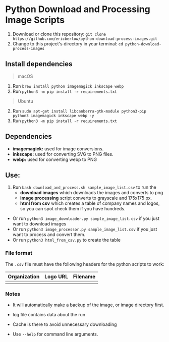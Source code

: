 # Python Download and Processing Image Scripts
1. Download or clone this repository: ```git clone https://github.com/ericberlow/python-download-process-images.git```
2. Change to this project's directory in your terminal: ```cd python-download-process-images```

## Install dependencies
> macOS
1. Run ```brew install python imagemagick inkscape webp```
3. Run ```python3 -m pip install -r requirements.txt```
> Ubuntu
2. Run ```sudo apt-get install libcanberra-gtk-module python3-pip python3 imagemagick inkscape webp -y```
3. Run ```python3 -m pip install -r requirements.txt```

## Dependencies

- **imagemagick:** used for image conversions.
- **inkscape:** used for converting SVG to PNG files.
- **webp:** used for converting webp to PNG

## Use:

1. Run `bash download_and_process.sh sample_image_list.csv` to run the 
	- **download images** which downloads the images and converts to png
	- **image processing** script converts to grayscale and 175x175 px.
	- **html from csv** which creates a table of company names and logos, so you can spot check them if you have hundreds.

* Or run `python3 image_downloader.py sample_image_list.csv` if you just want to download images
* Or run `python3 image_processor.py sample_image_list.csv` if you just want to process and convert them.
* Or run `python3 html_from_csv.py` to create the table

### File format
The `.csv` file must have the following headers for the python scripts to work:


| Organization | Logo URL | Filename |
|--------------|----------|----------|
|              |          |          |


### Notes
- It will automatically make a backup of the image, or image directory first.
- log file contains data about the run
- Cache is there to avoid unnecessary downloading

- Use `--help` for command line arguments.


